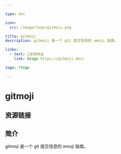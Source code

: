 ```yaml
---

type: doc

icon:
  src: /image/logo/gitmoji.png

title: gitmoji
description: gitmoji 是一个 git 提交信息的 emoji 指南。

links:
  - text: 📖文档地址
    link: &togo https://gitmoji.dev/

togo: *togo

---
```


<ShowLogo />

# gitmoji

<ShowBreadcrumb />

## 资源链接

<ShowLinks />

## 简介

gitmoji 是一个 git 提交信息的 emoji 指南。